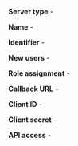 **Server type** -

**Name** -

**Identifier** -

**New users** -

**Role assignment** -

**Callback URL** -

**Client ID** -

**Client secret** -

**API access** -
